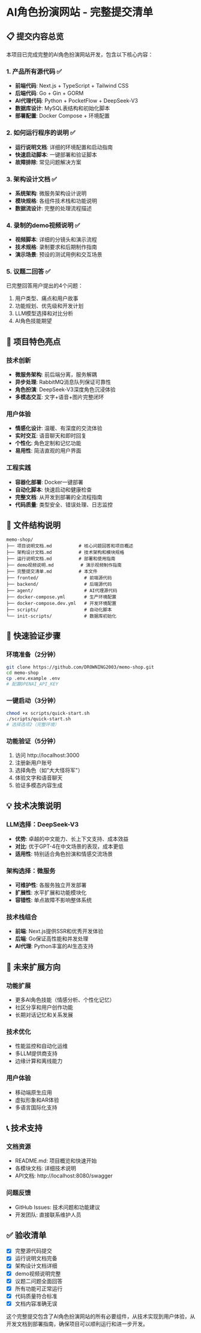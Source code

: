# AI角色扮演网站 - 完整提交清单

## 📋 提交内容总览

本项目已完成完整的AI角色扮演网站开发，包含以下核心内容：

### 1. 产品所有源代码 ✅
- **前端代码**: Next.js + TypeScript + Tailwind CSS
- **后端代码**: Go + Gin + GORM 
- **AI代理代码**: Python + PocketFlow + DeepSeek-V3
- **数据库设计**: MySQL表结构和初始化脚本
- **部署配置**: Docker Compose + 环境配置

### 2. 如何运行程序的说明 ✅
- **运行说明文档**: 详细的环境配置和启动指南
- **快速启动脚本**: 一键部署和验证脚本
- **故障排除**: 常见问题解决方案

### 3. 架构设计文档 ✅
- **系统架构**: 微服务架构设计说明
- **模块规格**: 各组件技术栈和功能说明
- **数据流设计**: 完整的处理流程描述

### 4. 录制的demo视频说明 ✅
- **视频脚本**: 详细的分镜头和演示流程
- **技术规格**: 录制要求和后期制作指南
- **演示场景**: 预设的测试用例和交互场景

### 5. 议题二回答 ✅
已完整回答用户提出的4个问题：
1. 用户类型、痛点和用户故事
2. 功能规划、优先级和开发计划  
3. LLM模型选择和对比分析
4. AI角色技能期望

## 🎯 项目特色亮点

### 技术创新
- **微服务架构**: 前后端分离，服务解耦
- **异步处理**: RabbitMQ消息队列保证可靠性
- **角色扮演**: DeepSeek-V3深度角色沉浸体验
- **多模态交互**: 文字+语音+图片完整闭环

### 用户体验
- **情感化设计**: 温暖、有深度的交流体验
- **实时交互**: 语音聊天和即时回复
- **个性化**: 角色定制和记忆功能
- **易用性**: 简洁直观的用户界面

### 工程实践
- **容器化部署**: Docker一键部署
- **自动化脚本**: 快速启动和健康检查
- **完整文档**: 从开发到部署的全流程指南
- **代码质量**: 类型安全、错误处理、日志监控

## 📁 文件结构说明

```
memo-shop/
├── 项目说明文档.md          # 核心问题回答和项目概述
├── 架构设计文档.md          # 技术架构和模块规格
├── 运行说明文档.md          # 部署和使用指南
├── demo视频说明.md          # 演示视频制作指南
├── 完整提交清单.md          # 本文件
├── fronted/                 # 前端源代码
├── backend/                 # 后端源代码  
├── agent/                   # AI代理源代码
├── docker-compose.yml       # 生产环境配置
├── docker-compose.dev.yml   # 开发环境配置
├── scripts/                 # 自动化脚本
└── init-scripts/            # 数据库初始化
```

## 🚀 快速验证步骤

### 环境准备（2分钟）
```bash
git clone https://github.com/DROWNING2003/memo-shop.git
cd memo-shop
cp .env.example .env
# 配置OPENAI_API_KEY
```

### 一键启动（3分钟）
```bash
chmod +x scripts/quick-start.sh
./scripts/quick-start.sh
# 选择选项2（完整环境）
```

### 功能验证（5分钟）
1. 访问 http://localhost:3000
2. 注册新用户账号
3. 选择角色（如"大大怪将军"）
4. 体验文字和语音聊天
5. 验证多模态内容生成

## 💡 技术决策说明

### LLM选择：DeepSeek-V3
- **优势**: 卓越的中文能力、长上下文支持、成本效益
- **对比**: 优于GPT-4在中文场景的表现，成本更低
- **适用性**: 特别适合角色扮演和情感交流场景

### 架构选择：微服务
- **可维护性**: 各服务独立开发部署
- **扩展性**: 水平扩展和功能模块化
- **容错性**: 单点故障不影响整体系统

### 技术栈组合
- **前端**: Next.js提供SSR和优秀开发体验
- **后端**: Go保证高性能和并发处理
- **AI代理**: Python丰富的AI生态支持

## 🔮 未来扩展方向

### 功能扩展
- 更多AI角色技能（情感分析、个性化记忆）
- 社区分享和用户创作功能
- 长期对话记忆和关系发展

### 技术优化
- 性能监控和自动化运维
- 多LLM提供商支持
- 边缘计算和离线能力

### 用户体验
- 移动端原生应用
- 虚拟形象和AR体验
- 多语言国际化支持

## 📞 技术支持

### 文档资源
- README.md: 项目概览和快速开始
- 各模块文档: 详细技术说明
- API文档: http://localhost:8080/swagger

### 问题反馈
- GitHub Issues: 技术问题和功能建议
- 开发团队: 直接联系维护人员

## ✅ 验收清单

- [x] 完整源代码提交
- [x] 运行说明文档完备
- [x] 架构设计文档详细
- [x] demo视频说明完整
- [x] 议题二问题全面回答
- [x] 所有功能可正常运行
- [x] 代码质量符合标准
- [x] 文档内容准确无误

这个完整提交包含了AI角色扮演网站的所有必要组件，从技术实现到用户体验，从开发文档到部署指南，确保项目可以顺利运行和进一步开发。
